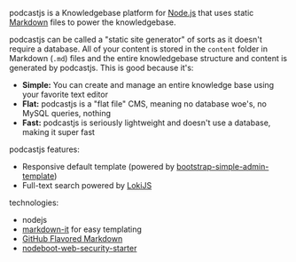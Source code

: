 <!-- 

layout : post
title : Podcasters
description : To add the podcasters
category : ai
tags : series, fiction
comments : true 
author : Rich Dotcom
thumbnail_image_url: images/img_3.jpg
datetime : "2017-08-18"
duration: 0:30:20
sound:
  type : vocaroo_url
  value : https://vocaroo.com/embed/1jkkNDCvZhyR?autoplay=0
  language: es    

-->


podcastjs is a Knowledgebase platform for [Node.js](http://nodejs.org) that uses static
[Markdown](http://daringfireball.net/projects/markdown) files to power the knowledgebase.

podcastjs can be called a "static site generator" of sorts as it doesn't require a database. All
of your content is stored in the `content` folder in Markdown (`.md`) files and the entire
knowledgebase structure and content is generated by podcastjs. This is good because it's:

* **Simple:** You can create and manage an entire knowledge base using your favorite text editor
* **Flat:** podcastjs is a "flat file" CMS, meaning no database woe's, no MySQL queries, nothing
* **Fast:** podcastjs is seriously lightweight and doesn't use a database, making it super fast

podcastjs features:

* Responsive default template (powered by [bootstrap-simple-admin-template](https://github.com/alexis-luna/bootstrap-simple-admin-template))
* Full-text search powered by [LokiJS](https://github.com/techfort/LokiJS)

technologies:

* nodejs
* [markdown-it](https://www.npmjs.com/package/markdown-it) for easy templating
* [GitHub Flavored Markdown](https://help.github.com/articles/github-flavored-markdown)
* [nodeboot-web-security-starter](https://github.com/jrichardsz-software-architect-tools/nodeboot-web-security-starter)
